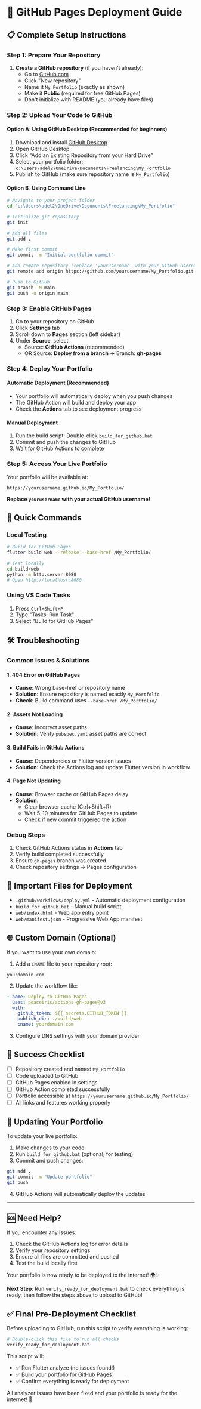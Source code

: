 # 🚀 GitHub Pages Deployment Guide

## 📋 Complete Setup Instructions

### Step 1: Prepare Your Repository

1. **Create a GitHub repository** (if you haven't already):
   - Go to [GitHub.com](https://github.com)
   - Click "New repository"
   - Name it `My_Portfolio` (exactly as shown)
   - Make it **Public** (required for free GitHub Pages)
   - Don't initialize with README (you already have files)

### Step 2: Upload Your Code to GitHub

#### Option A: Using GitHub Desktop (Recommended for beginners)
1. Download and install [GitHub Desktop](https://desktop.github.com/)
2. Open GitHub Desktop
3. Click "Add an Existing Repository from your Hard Drive"
4. Select your portfolio folder: `c:\Users\adel2\OneDrive\Documents\Freelancing\My_Portfolio`
5. Publish to GitHub (make sure repository name is `My_Portfolio`)

#### Option B: Using Command Line
```bash
# Navigate to your project folder
cd "c:\Users\adel2\OneDrive\Documents\Freelancing\My_Portfolio"

# Initialize git repository
git init

# Add all files
git add .

# Make first commit
git commit -m "Initial portfolio commit"

# Add remote repository (replace 'yourusername' with your GitHub username)
git remote add origin https://github.com/yourusername/My_Portfolio.git

# Push to GitHub
git branch -M main
git push -u origin main
```

### Step 3: Enable GitHub Pages

1. Go to your repository on GitHub
2. Click **Settings** tab
3. Scroll down to **Pages** section (left sidebar)
4. Under **Source**, select:
   - Source: **GitHub Actions** (recommended)
   - OR Source: **Deploy from a branch** → Branch: **gh-pages**

### Step 4: Deploy Your Portfolio

#### Automatic Deployment (Recommended)
- Your portfolio will automatically deploy when you push changes
- The GitHub Action will build and deploy your app
- Check the **Actions** tab to see deployment progress

#### Manual Deployment
1. Run the build script: Double-click `build_for_github.bat`
2. Commit and push the changes to GitHub
3. Wait for GitHub Actions to complete

### Step 5: Access Your Live Portfolio

Your portfolio will be available at:
```
https://yourusername.github.io/My_Portfolio/
```

**Replace `yourusername` with your actual GitHub username!**

## 🔧 Quick Commands

### Local Testing
```bash
# Build for GitHub Pages
flutter build web --release --base-href /My_Portfolio/

# Test locally
cd build/web
python -m http.server 8080
# Open http://localhost:8080
```

### Using VS Code Tasks
1. Press `Ctrl+Shift+P`
2. Type "Tasks: Run Task"
3. Select "Build for GitHub Pages"

## 🛠️ Troubleshooting

### Common Issues & Solutions

#### 1. **404 Error on GitHub Pages**
- **Cause**: Wrong base-href or repository name
- **Solution**: Ensure repository is named exactly `My_Portfolio`
- **Check**: Build command uses `--base-href /My_Portfolio/`

#### 2. **Assets Not Loading**
- **Cause**: Incorrect asset paths
- **Solution**: Verify `pubspec.yaml` asset paths are correct

#### 3. **Build Fails in GitHub Actions**
- **Cause**: Dependencies or Flutter version issues
- **Solution**: Check the Actions log and update Flutter version in workflow

#### 4. **Page Not Updating**
- **Cause**: Browser cache or GitHub Pages delay
- **Solution**: 
  - Clear browser cache (Ctrl+Shift+R)
  - Wait 5-10 minutes for GitHub Pages to update
  - Check if new commit triggered the action

### Debug Steps
1. Check GitHub Actions status in **Actions** tab
2. Verify build completed successfully
3. Ensure `gh-pages` branch was created
4. Check repository settings → Pages configuration

## 📁 Important Files for Deployment

- `.github/workflows/deploy.yml` - Automatic deployment configuration
- `build_for_github.bat` - Manual build script
- `web/index.html` - Web app entry point
- `web/manifest.json` - Progressive Web App manifest

## 🌐 Custom Domain (Optional)

If you want to use your own domain:

1. Add a `CNAME` file to your repository root:
```
yourdomain.com
```

2. Update the workflow file:
```yaml
- name: Deploy to GitHub Pages
  uses: peaceiris/actions-gh-pages@v3
  with:
    github_token: ${{ secrets.GITHUB_TOKEN }}
    publish_dir: ./build/web
    cname: yourdomain.com
```

3. Configure DNS settings with your domain provider

## 🎉 Success Checklist

- [ ] Repository created and named `My_Portfolio`
- [ ] Code uploaded to GitHub
- [ ] GitHub Pages enabled in settings
- [ ] GitHub Action completed successfully
- [ ] Portfolio accessible at `https://yourusername.github.io/My_Portfolio/`
- [ ] All links and features working properly

## 🔄 Updating Your Portfolio

To update your live portfolio:

1. Make changes to your code
2. Run `build_for_github.bat` (optional, for testing)
3. Commit and push changes:
```bash
git add .
git commit -m "Update portfolio"
git push
```
4. GitHub Actions will automatically deploy the updates

---

## 🆘 Need Help?

If you encounter any issues:

1. Check the GitHub Actions log for error details
2. Verify your repository settings
3. Ensure all files are committed and pushed
4. Test the build locally first

Your portfolio is now ready to be deployed to the internet! 🌍✨

**Next Step**: Run `verify_ready_for_deployment.bat` to check everything is ready, then follow the steps above to upload to GitHub!

## ✅ Final Pre-Deployment Checklist

Before uploading to GitHub, run this script to verify everything is working:

```bash
# Double-click this file to run all checks
verify_ready_for_deployment.bat
```

This script will:
- ✅ Run Flutter analyze (no issues found!)
- ✅ Build your portfolio for GitHub Pages
- ✅ Confirm everything is ready for deployment

All analyzer issues have been fixed and your portfolio is ready for the internet! 🚀
